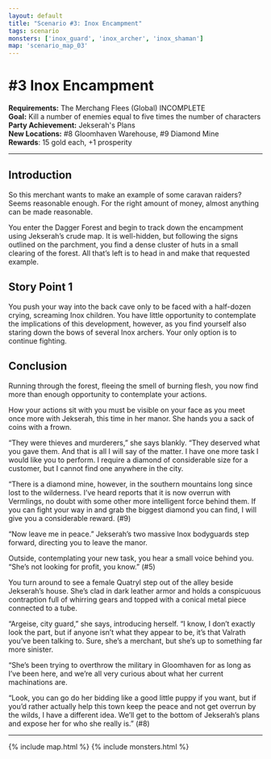 ```yaml
---
layout: default
title: "Scenario #3: Inox Encampment"
tags: scenario
monsters: ['inox_guard', 'inox_archer', 'inox_shaman']
map: 'scenario_map_03'
---
```


# #3 Inox Encampment

__Requirements:__ The Merchang Flees (Global) INCOMPLETE <br>
__Goal:__ Kill a number of enemies equal to five times the number of characters <br>
__Party Achievement:__ Jekserah's Plans <br>
__New Locations:__ #8 Gloomhaven Warehouse, #9 Diamond Mine <br>
__Rewards__: 15 gold each, +1 prosperity

***

## Introduction

So this merchant wants to make an example of some caravan raiders? Seems reasonable
enough. For the right amount of money, almost anything can be made reasonable.

You enter the Dagger Forest and begin to track down the encampment using Jekserah’s
crude map. It is well-hidden, but following the signs outlined on the parchment, you
find a dense cluster of huts in a small clearing of the forest. All that’s left is to
head in and make that requested example.

## Story Point 1

You push your way into the back cave only to be faced with a half-dozen crying,
screaming Inox children. You have little opportunity to contemplate the implications
of this development, however, as you find yourself also staring down the bows of several
Inox archers. Your only option is to continue fighting.

## Conclusion

Running through the forest, fleeing the smell of burning flesh, you now find more than
enough opportunity to contemplate your actions.

How your actions sit with you must be visible on your face as you meet once more with
Jekserah, this time in her manor. She hands you a sack of coins with a frown.

“They were thieves and murderers,” she says blankly. “They deserved what you gave them.
And that is all I will say of the matter. I have one more task I would like you to perform.
I require a diamond of considerable size for a customer, but I cannot find one anywhere in the city.

“There is a diamond mine, however, in the southern mountains long since lost to the
wilderness. I’ve heard reports that it is now overrun with Vermlings, no doubt with some
other more intelligent force behind them. If you can fight your way in and grab the biggest
diamond you can find, I will give you a considerable reward. (#9)

“Now leave me in peace.” Jekserah’s two massive Inox bodyguards step forward, directing
you to leave the manor.

Outside, contemplating your new task, you hear a small voice behind you.
“She’s not looking for profit, you know.” (#5)

You turn around to see a female Quatryl step out of the alley beside Jekserah’s house.
She’s clad in dark leather armor and holds a conspicuous contraption full of whirring gears
and topped with a conical metal piece connected to a tube.

“Argeise, city guard,” she says, introducing herself. “I know, I don’t exactly look the part,
but if anyone isn’t what they appear to be, it’s that Valrath you’ve been talking to. Sure,
she’s a merchant, but she’s up to something far more sinister.

“She’s been trying to overthrow the military in Gloomhaven for as long as I’ve been here,
and we’re all very curious about what her current machinations are.

“Look, you can go do her bidding like a good little puppy if you want, but if you’d rather
actually help this town keep the peace and not get overrun by the wilds, I have a different
idea. We’ll get to the bottom of Jekserah’s plans and expose her for who she really is.” (#8)


***

{% include map.html %}
{% include monsters.html %}



